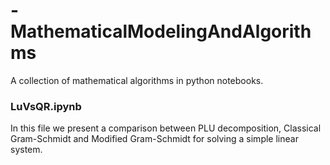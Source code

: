 # - MathematicalModelingAndAlgorithms
A collection of mathematical algorithms in python notebooks. 

### LuVsQR.ipynb
In this file we present a comparison between PLU decomposition, Classical Gram-Schmidt and Modified Gram-Schmidt for solving a simple linear system. 

  
